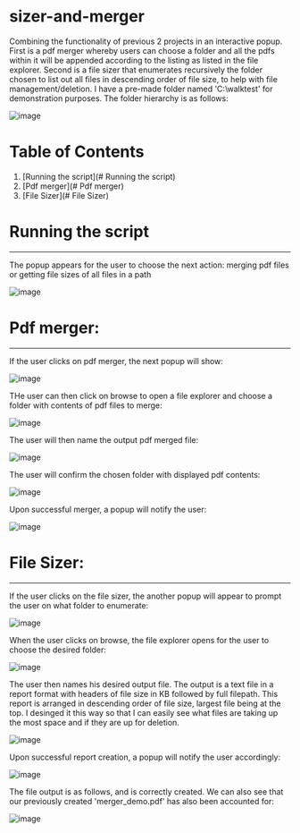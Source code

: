 # sizer-and-merger
Combining the functionality of previous 2 projects in an interactive popup. First is a pdf merger whereby users can choose a folder and all the pdfs within it will be appended according to the listing as listed in the file explorer. Second is a file sizer that enumerates recursively the folder chosen to list out all files in descending order of file size, to help with file management/deletion. I have a pre-made folder named 'C:\walktest' for demonstration purposes. The folder hierarchy is as follows:

![image](https://user-images.githubusercontent.com/39832806/147831109-dee9c5fa-a4f8-4c2e-95eb-e1c6b21fd100.png)

# Table of Contents
1. [Running the script](# Running the script)
2. [Pdf merger](# Pdf merger)
3. [File Sizer](# File Sizer)




# Running the script
------------------
The popup appears for the user to choose the next action: merging pdf files or getting file sizes of all files in a path

![image](https://user-images.githubusercontent.com/39832806/147831788-7bbf2aea-981d-44fa-afef-e33198c1d7fc.png)





# Pdf merger:
------------------
If the user clicks on pdf merger, the next popup will show:

![image](https://user-images.githubusercontent.com/39832806/147831248-480f1b21-e1b8-458e-b1e8-f16f30b34a97.png)

THe user can then click on browse to open a file explorer and choose a folder with contents of pdf files to merge:

![image](https://user-images.githubusercontent.com/39832806/147831507-bdb7a30f-bbd0-4930-9ab6-6259b567af92.png)

The user will then name the output pdf merged file:

![image](https://user-images.githubusercontent.com/39832806/147831515-84b53b51-4939-4625-8deb-2512b75b7f33.png)

The user will confirm the chosen folder with displayed pdf contents:

![image](https://user-images.githubusercontent.com/39832806/147831383-e7c430b0-f28b-4950-b871-48e1a1479035.png)

Upon successful merger, a popup will notify the user:

![image](https://user-images.githubusercontent.com/39832806/147831582-c49447b6-d69d-4c87-9dd8-4d385121f4af.png)







# File Sizer:
-----------------

If the user clicks on the file sizer, the another popup will appear to prompt the user on what folder to enumerate:

![image](https://user-images.githubusercontent.com/39832806/147831801-4945da81-280e-4999-8dfa-17fbbaf2917d.png)


When the user clicks on browse, the file explorer opens for the user to choose the desired folder:

![image](https://user-images.githubusercontent.com/39832806/147831852-da15a8fc-9d7a-44c7-a180-4e73829d9fcd.png)

The user then names his desired output file. The output is a text file in a report format with headers of file size in KB followed by full filepath. This report is arranged in descending order of file size, largest file being at the top. I desinged it this way so that I can easily see what files are taking up the most space and if they are up for deletion.

![image](https://user-images.githubusercontent.com/39832806/147831921-95943f4b-5268-4a3f-a88f-9da293e4e0b5.png)

Upon successful report creation, a popup will notify the user accordingly:

![image](https://user-images.githubusercontent.com/39832806/147831964-f26bea01-8ddf-4ddc-8157-0c5bcd60eaad.png)

The file output is as follows, and is correctly created. We can also see that our previously created 'merger_demo.pdf' has also been accounted for:

![image](https://user-images.githubusercontent.com/39832806/147831988-d16c12ff-ab25-47be-b640-0294d528b63f.png)



